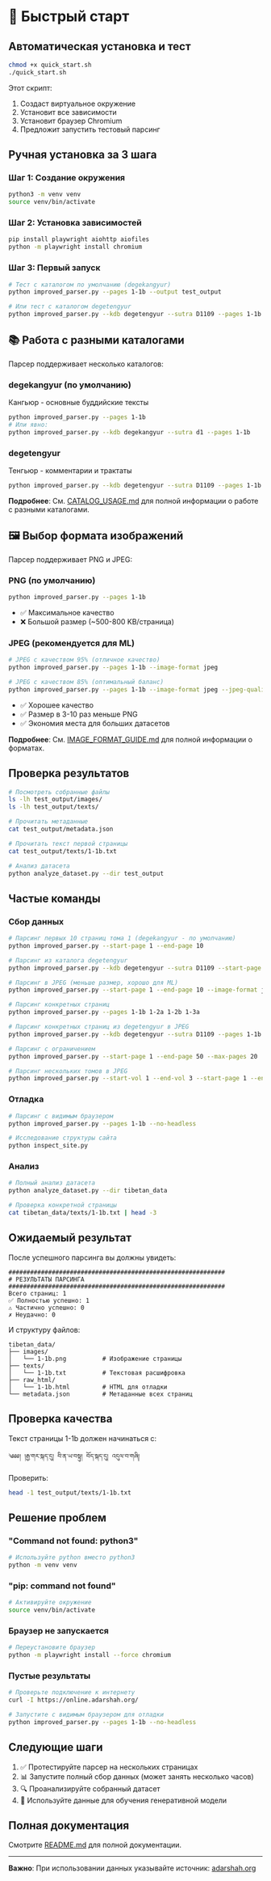 # 🚀 Быстрый старт

## Автоматическая установка и тест

```bash
chmod +x quick_start.sh
./quick_start.sh
```

Этот скрипт:
1. Создаст виртуальное окружение
2. Установит все зависимости
3. Установит браузер Chromium
4. Предложит запустить тестовый парсинг

## Ручная установка за 3 шага

### Шаг 1: Создание окружения

```bash
python3 -m venv venv
source venv/bin/activate
```

### Шаг 2: Установка зависимостей

```bash
pip install playwright aiohttp aiofiles
python -m playwright install chromium
```

### Шаг 3: Первый запуск

```bash
# Тест с каталогом по умолчанию (degekangyur)
python improved_parser.py --pages 1-1b --output test_output

# Или тест с каталогом degetengyur
python improved_parser.py --kdb degetengyur --sutra D1109 --pages 1-1b --output test_tengyur
```

## 📚 Работа с разными каталогами

Парсер поддерживает несколько каталогов:

### degekangyur (по умолчанию)
Кангьюр - основные буддийские тексты

```bash
python improved_parser.py --pages 1-1b
# Или явно:
python improved_parser.py --kdb degekangyur --sutra d1 --pages 1-1b
```

### degetengyur
Тенгьюр - комментарии и трактаты

```bash
python improved_parser.py --kdb degetengyur --sutra D1109 --pages 1-1b
```

**Подробнее**: См. [CATALOG_USAGE.md](CATALOG_USAGE.md) для полной информации о работе с разными каталогами.

## 🖼️ Выбор формата изображений

Парсер поддерживает PNG и JPEG:

### PNG (по умолчанию)
```bash
python improved_parser.py --pages 1-1b
```
- ✅ Максимальное качество
- ❌ Большой размер (~500-800 KB/страница)

### JPEG (рекомендуется для ML)
```bash
# JPEG с качеством 95% (отличное качество)
python improved_parser.py --pages 1-1b --image-format jpeg

# JPEG с качеством 85% (оптимальный баланс)
python improved_parser.py --pages 1-1b --image-format jpeg --jpeg-quality 85
```
- ✅ Хорошее качество
- ✅ Размер в 3-10 раз меньше PNG
- ✅ Экономия места для больших датасетов

**Подробнее**: См. [IMAGE_FORMAT_GUIDE.md](IMAGE_FORMAT_GUIDE.md) для полной информации о форматах.

## Проверка результатов

```bash
# Посмотреть собранные файлы
ls -lh test_output/images/
ls -lh test_output/texts/

# Прочитать метаданные
cat test_output/metadata.json

# Прочитать текст первой страницы
cat test_output/texts/1-1b.txt

# Анализ датасета
python analyze_dataset.py --dir test_output
```

## Частые команды

### Сбор данных

```bash
# Парсинг первых 10 страниц тома 1 (degekangyur - по умолчанию)
python improved_parser.py --start-page 1 --end-page 10

# Парсинг из каталога degetengyur
python improved_parser.py --kdb degetengyur --sutra D1109 --start-page 1 --end-page 10

# Парсинг в JPEG (меньше размер, хорошо для ML)
python improved_parser.py --start-page 1 --end-page 10 --image-format jpeg --jpeg-quality 85

# Парсинг конкретных страниц
python improved_parser.py --pages 1-1b 1-2a 1-2b 1-3a

# Парсинг конкретных страниц из degetengyur в JPEG
python improved_parser.py --kdb degetengyur --sutra D1109 --pages 1-1b 1-2a 1-2b --image-format jpeg

# Парсинг с ограничением
python improved_parser.py --start-page 1 --end-page 50 --max-pages 20

# Парсинг нескольких томов в JPEG
python improved_parser.py --start-vol 1 --end-vol 3 --start-page 1 --end-page 100 --image-format jpeg --jpeg-quality 85
```

### Отладка

```bash
# Парсинг с видимым браузером
python improved_parser.py --pages 1-1b --no-headless

# Исследование структуры сайта
python inspect_site.py
```

### Анализ

```bash
# Полный анализ датасета
python analyze_dataset.py --dir tibetan_data

# Проверка конкретной страницы
cat tibetan_data/texts/1-1b.txt | head -3
```

## Ожидаемый результат

После успешного парсинга вы должны увидеть:

```
############################################################
# РЕЗУЛЬТАТЫ ПАРСИНГА
############################################################
Всего страниц: 1
✅ Полностью успешно: 1
⚠ Частично успешно: 0
✗ Неудачно: 0
```

И структуру файлов:

```
tibetan_data/
├── images/
│   └── 1-1b.png          # Изображение страницы
├── texts/
│   └── 1-1b.txt          # Текстовая расшифровка
├── raw_html/
│   └── 1-1b.html         # HTML для отладки
└── metadata.json         # Метаданные всех страниц
```

## Проверка качества

Текст страницы 1-1b должен начинаться с:

```
༄༅༅། །རྒྱ་གར་སྐད་དུ། བི་ན་ཡ་བསྟུ། བོད་སྐད་དུ། འདུལ་བ་གཞི།
```

Проверить:

```bash
head -1 test_output/texts/1-1b.txt
```

## Решение проблем

### "Command not found: python3"

```bash
# Используйте python вместо python3
python -m venv venv
```

### "pip: command not found"

```bash
# Активируйте окружение
source venv/bin/activate
```

### Браузер не запускается

```bash
# Переустановите браузер
python -m playwright install --force chromium
```

### Пустые результаты

```bash
# Проверьте подключение к интернету
curl -I https://online.adarshah.org/

# Запустите с видимым браузером для отладки
python improved_parser.py --pages 1-1b --no-headless
```

## Следующие шаги

1. ✅ Протестируйте парсер на нескольких страницах
2. 📊 Запустите полный сбор данных (может занять несколько часов)
3. 🔍 Проанализируйте собранный датасет
4. 🎨 Используйте данные для обучения генеративной модели

## Полная документация

Смотрите [README.md](README.md) для полной документации.

---

**Важно**: При использовании данных указывайте источник: [adarshah.org](https://online.adarshah.org/)



